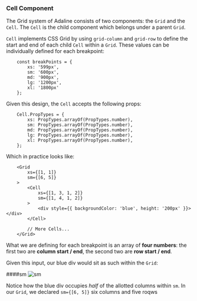 ### Cell Component

The Grid system of Adaline consists of two components: the `Grid` and the `Cell`. The `Cell` is the child component which belongs under a parent `Grid`.

`Cell` implements CSS Grid by using `grid-column` and `grid-row` to define the start and end of each child `Cell` within a `Grid`. These values can be individually defined for each breakpoint:

```
    const breakPoints = {
        xs: '599px',
        sm: '600px',
        md: '900px',
        lg: '1200px',
        xl: '1800px'
    };
```

Given this design, the `Cell` accepts the following props:

```
    Cell.PropTypes = {
        xs: PropTypes.arrayOf(PropTypes.number),
        sm: PropTypes.arrayOf(PropTypes.number),
        md: PropTypes.arrayOf(PropTypes.number),
        lg: PropTypes.arrayOf(PropTypes.number),
        xl: PropTypes.arrayOf(PropTypes.number),
    };
```

Which in practice looks like:

```
    <Grid
        xs={[1, 1]}
        sm={[6, 5]}
    >
        <Cell
            xs={[1, 3, 1, 2]}
            sm={[1, 4, 1, 2]}
        >
            <div style={{ backgroundColor: 'blue', height: '200px' }}></div>
        </Cell>

        // More Cells...
    </Grid>
```

What we are defining for each breakpoint is an array of **four numbers**: the first two are **column start / end**, the second two are **row start / end**.

Given this input, our blue div would sit as such within the `Grid`:

####sm
![sm](../../assets/sm_1.png 'Example 1')

Notice how the blue div occupies _half_ of the allotted columns within `sm`. In our `Grid`, we declared `sm={[6, 5]}` six columns and five roqws

